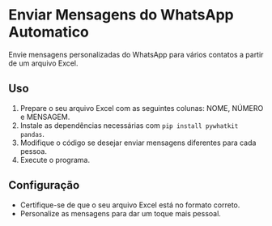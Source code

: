 # Enviar Mensagens do WhatsApp Automatico

Envie mensagens personalizadas do WhatsApp para vários contatos a partir de um arquivo Excel.

## Uso

1. Prepare o seu arquivo Excel com as seguintes colunas: NOME, NÚMERO e MENSAGEM.
2. Instale as dependências necessárias com `pip install pywhatkit pandas`.
3. Modifique o código se desejar enviar mensagens diferentes para cada pessoa.
4. Execute o programa.

## Configuração

- Certifique-se de que o seu arquivo Excel está no formato correto.
- Personalize as mensagens para dar um toque mais pessoal.
